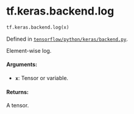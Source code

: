 <div itemscope itemtype="http://developers.google.com/ReferenceObject">
<meta itemprop="name" content="tf.keras.backend.log" />
</div>

# tf.keras.backend.log

``` python
tf.keras.backend.log(x)
```



Defined in [`tensorflow/python/keras/backend.py`](https://www.tensorflow.org/code/tensorflow/python/keras/backend.py).

Element-wise log.

#### Arguments:

* <b>`x`</b>: Tensor or variable.


#### Returns:

A tensor.
